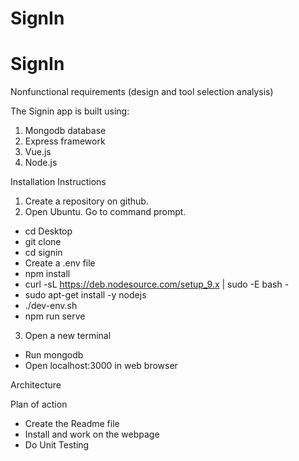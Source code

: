 # SignIn
# SignIn
Nonfunctional requirements (design and tool selection analysis)

The Signin app is built using:
1. Mongodb database
2. Express framework
3. Vue.js
4. Node.js

Installation Instructions

1. Create a repository on github.
2. Open Ubuntu. Go to command prompt. 
* cd Desktop
* git clone 
* cd signin
* Create a .env file 
* npm install
* curl -sL https://deb.nodesource.com/setup_9.x | sudo -E bash -
* sudo apt-get install -y nodejs
* ./dev-env.sh
* npm run serve

3. Open a new terminal
* Run mongodb
* Open localhost:3000 in web browser

Architecture

Plan of action

* Create the Readme file
* Install and work on the webpage
* Do Unit Testing

